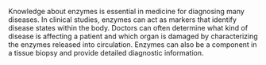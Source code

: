 Knowledge about enzymes is essential in medicine for diagnosing many diseases. In clinical studies, enzymes can act as markers that identify disease states within the body. Doctors can often determine what kind of disease is affecting a patient and which organ is damaged by characterizing the enzymes released into circulation. Enzymes can also be a component in a tissue biopsy and provide detailed diagnostic information.